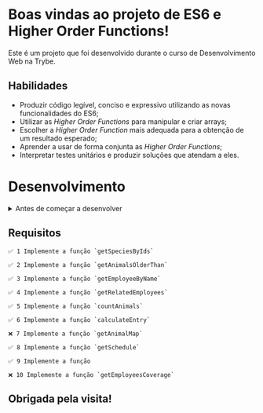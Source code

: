 # Boas vindas ao projeto de ES6 e Higher Order Functions!

Este é um projeto que foi desenvolvido durante o curso de Desenvolvimento Web na Trybe.

## Habilidades
- Produzir código legível, conciso e expressivo utilizando as novas funcionalidades do ES6;
- Utilizar as _Higher Order Functions_ para manipular e criar arrays;
- Escolher a _Higher Order Function_ mais adequada para a obtenção de um resultado esperado;
- Aprender a usar de forma conjunta as _Higher Order Functions_;
- Interpretar testes unitários e produzir soluções que atendam a eles.

# Desenvolvimento

<details>
  <summary>
      Antes de começar a desenvolver
  </summary>

1. Clone o repositório
  * `git clone git@github.com:mabiiak/zoo-functions.git`
  * Entre na pasta do repositório que você acabou de clonar:
    * `cd zoo-functions`

2. Instale as dependências
  * `npm install`

3. Crie uma branch a partir da branch `master`
  * Verifique que você está na branch `master`
    * Exemplo: `git branch`
  * Se não estiver, mude para a branch `master`
    * Exemplo: `git checkout master`
  * Agora crie uma branch para qual você vai submeter os `commits` do seu projeto
    * Você deve criar uma branch no seguinte formato: `nickname--nome-do-projeto`
    * Exemplo: `git checkout -b nome-project`

4. Adicione a sua branch com o novo `commit` ao repositório remoto
  * Usando o exemplo anterior: `git push -u origin nome-zoo-functions`

5. Crie um novo `Pull Request` _(PR)_
  * Vá até a página de _Pull Requests_ do [repositório no GitHub](https://github.com/mabiiak/zoo-functions/pulls)
  * Clique no botão verde _"New pull request"_
  * Clique na caixa de seleção _"Compare"_ e escolha a sua branch **com atenção**
  * Clique no botão verde _"Create pull request"_
  * Adicione uma descrição para o _Pull Request_ e clique no botão verde _"Create pull request"_
  * **Não se preocupe em preencher mais nada por enquanto!**
  * Volte até a [página de _Pull Requests_ do repositório](https://github.com/mabiiak/zoo-functions/pulls) e confira que o seu _Pull Request_ está criado.
</details>

## Requisitos

    ✅ 1 Implemente a função `getSpeciesByIds`

    ✅ 2 Implemente a função `getAnimalsOlderThan`

    ✅ 3 Implemente a função `getEmployeeByName`

    ✅ 4 Implemente a função `getRelatedEmployees`

    ✅ 5 Implemente a função `countAnimals`

    ✅ 6 Implemente a função `calculateEntry`

    ❌ 7 Implemente a função `getAnimalMap`

    ✅ 8 Implemente a função `getSchedule`

    ✅ 9 Implemente a função 

    ❌ 10 Implemente a função `getEmployeesCoverage`

## Obrigada pela visita!
